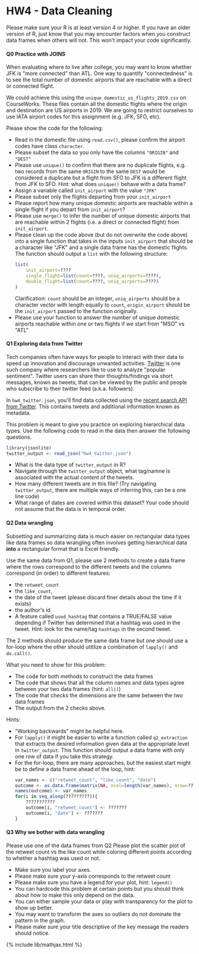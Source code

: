 # HW4 - Data Cleaning

Please make sure your R is at least version 4 or higher. If you have an older version of R, just know that
you may encounter factors when you construct data frames when others will not. This won't impact your code
significantly.

#### Q0 Practice with JOINS
When evaluating where to live after college, you may want to know whether JFK is "more connected" than ATL. One way to quantify "connectedness" is to see the total number of domestic airports that are reachable with a direct or connected flight.

We could achieve this using the `unique_domestic_us_flights_2019.csv` on CourseWorks. These files contain all the domestic flights where the origin and destination are US airports in 2019. We are going to restrict ourselves to use IATA airport codes for this assignment (e.g. JFK, SFO, etc).

Please show the code for the following:
- Read in the domestic file using `read.csv()`, please confirm the airport codes have class `character`.
- Please subset the data so you only have the columns `"ORIGIN"` and `"DEST"`
- Please use `unique()` to confirm that there are no duplicate flights, e.g. two records from the same `ORIGIN` to the same `DEST` would be considered a duplicate but a flight from SFO to JFK is a different flight from JFK to SFO. Hint: what does `unique()` behave with a data frame?
- Assign a variable called `init_airport` with the value `"JFK"`
- Please subset only the flights departing from your `init_airport`
- Please report how many unique domestic airports are reachable within a single flight if you depart from `init_airport`?
- Please use `merge()` to infer the number of unique domestic airports that are reachable within 2 flights (i.e. a direct or connected flight) from `init_airport`.
- Please clean up the code above (but do not overwrite the code above) into a single function that takes in the inputs `init_airport` that should be a character like "JFK" and a single data frame has the domestic flights. The function should output a `list` with the following structure:
    ```r
    list(
        init_airport=????
        single_flight=list(count=????, uniq_airports=????),
        double_flight=list(count=????, uniq_airports=????)
    )
    ```
    Clarification: `count` should be an integer, `uniq_airports` should be a character vector with length equally to `count`, `origin_airport` should be the `init_airport` passed to the function originally. 
- Please use your function to answer the number of unique domestic airports reachable within one or two flights if we start from "MSO" vs "ATL"


#### Q1 Exploring data from Twitter
Tech companies often have ways for people to interact with their data to speed up innovation
and discourage unwanted activities. [Twitter](https://twitter.com/home) is one such company where researchers like to
use to analyze "popular sentiment". Twitter users can share their thoughts/findings via short messages, known as tweets, that can be viewed by the public and people who subscribe to their twitter feed (a.k.a. followers).

In `hw4_twitter.json`, you'll find data collected using the [recent search API from Twitter](https://developer.twitter.com/en/docs/twitter-api/tweets/search/introduction).
This contains tweets and additional information known as metadata.

This problem is meant to give you practice on exploring hierarchical data types. Use the following code
to read in the data then answer the following questions.

```r
library(jsonlite)
twitter_output <- read_json("hw4_twitter.json")
```
- What is the data type of `twitter_output` in R?
- Navigate through the `twitter_output` object, what tag/namne is associated with the actual content of the tweets.
- How many different tweets are in this file? (Try navigating `twitter_output`, there are multiple ways of inferring this, can be a one line code)
- What range of dates are covered within this dataset? Your code should not assume that the data is in temporal order.


#### Q2 Data wrangling
Subsetting and summarizing data is much easier on rectangular data types like data frames so data wrangling often involves getting hierarchical data **into** a rectangular format that is Excel friendly.

Use the same data from Q1, please use 2 methods to create a data frame where the rows correspond to the different
tweets and the columns correspond (in order) to different features:
- the `retweet_count`
- the `like_count`, 
- the date of the tweet (please discard finer details about the time if it exists)
- the author's id
- A feature called `used_hashtag` that contains a TRUE/FALSE value depending if Twitter has determined that a hashtag was used in the tweet. Hint: look for the name/tag `hashtags` in the second tweet.

The 2 methods should produce the same data frame but one should use a for-loop where the other should utitlize a combination of `lapply()` and `do.call()`.

What you need to show for this problem:
- The code for both methods to construct the data frames
- The code that shows that all the column names and data types agree between your two data frames (hint: `all()`)
- The code that checks the dimensions are the same between the two data frames
- The output from the 2 checks above.

Hints:
- "Working backwards" might be helpful here.
- For `lapply()` it might be easier to write a function called `q2_extraction` that extracts the desired information given data at the appropriate level in `twitter_output`. This function should output a data frame with only one row of data if you take this strategy.
- For the for-loop, there are many approaches, but the easiest start might be to define a data frame ahead of the loop, hint:
    ```r
    var_names <- c("retweet_count", "like_count", "date")
    outcome <- as.data.frame(matrix(NA, ncol=length(var_names), nrow=?????))
    names(outcome) <- var_names
    for(i in seq_along(?????????)){
        ???????????
        outcome[i, "retweet_count"] <- ???????
        outcome[i, "date"] <- ???????
    }
    ```

#### Q3 Why we bother with data wrangling
Please use one of the data frames from Q2
Please plot the scatter plot of the retweet count vs the like count while coloring different points according to whether a hashtag was used or not.
- Make sure you label your axes.
- Please make sure your y-axis corresponds to the retweet count
- Please make sure you have a legend for your plot, hint: `legend()`
- You can hardcode this problem at certain points but you should think about how to make this only depend on the data.
- You can either sample your data or play with transparency for the plot to show up better.
- You may want to transform the axes so outliers do not dominate the pattern in the graph.
- Please make sure your title descriptive of the key message the readers should notice.

{% include lib/mathjax.html %}
